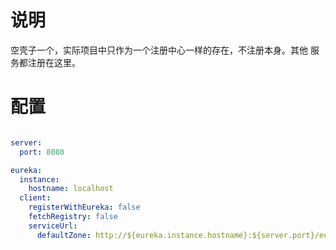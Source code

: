 # 说明
空壳子一个，实际项目中只作为一个注册中心一样的存在，不注册本身。其他
服务都注册在这里。

# 配置
```yaml

server:
  port: 8080

eureka:
  instance:
    hostname: localhost
  client:
    registerWithEureka: false
    fetchRegistry: false
    serviceUrl:
      defaultZone: http://${eureka.instance.hostname}:${server.port}/eureka/

```